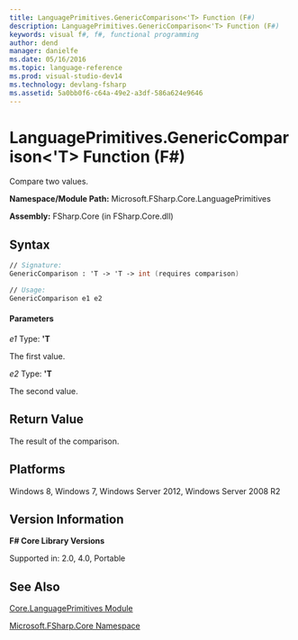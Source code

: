```yaml
---
title: LanguagePrimitives.GenericComparison<'T> Function (F#)
description: LanguagePrimitives.GenericComparison<'T> Function (F#)
keywords: visual f#, f#, functional programming
author: dend
manager: danielfe
ms.date: 05/16/2016
ms.topic: language-reference
ms.prod: visual-studio-dev14
ms.technology: devlang-fsharp
ms.assetid: 5a0bb0f6-c64a-49e2-a3df-586a624e9646 
---
```


# LanguagePrimitives.GenericComparison<'T> Function (F#)

Compare two values.

**Namespace/Module Path:** Microsoft.FSharp.Core.LanguagePrimitives

**Assembly:** FSharp.Core (in FSharp.Core.dll)


## Syntax

```fsharp
// Signature:
GenericComparison : 'T -> 'T -> int (requires comparison)

// Usage:
GenericComparison e1 e2
```

#### Parameters
*e1*
Type: **'T**


The first value.


*e2*
Type: **'T**


The second value.


## Return Value

The result of the comparison.


## Platforms
Windows 8, Windows 7, Windows Server 2012, Windows Server 2008 R2


## Version Information
**F# Core Library Versions**

Supported in: 2.0, 4.0, Portable

## See Also
[Core.LanguagePrimitives Module](Core.LanguagePrimitives-Module-%5BFSharp%5D.md)

[Microsoft.FSharp.Core Namespace](Microsoft.FSharp.Core-Namespace-%5BFSharp%5D.md)